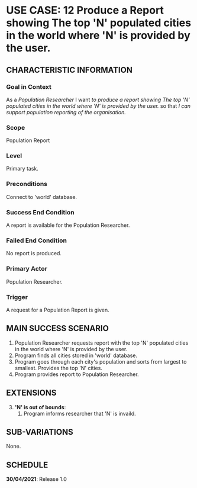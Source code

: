 # USE CASE: 12 Produce a Report showing The top 'N' populated cities in the world where 'N' is provided by the user.

## CHARACTERISTIC INFORMATION

### Goal in Context

As a *Population  Researcher* I want *to produce a report showing The top 'N' populated cities in the world where 'N' is provided by the user.* so that *I can support population reporting of the organisation.*

### Scope

Population Report

### Level

Primary task.

### Preconditions

Connect to 'world' database.

### Success End Condition

A report is available for the Population Researcher.

### Failed End Condition

No report is produced.

### Primary Actor

Population Researcher.

### Trigger

A request for a Population Report is given.

## MAIN SUCCESS SCENARIO

1. Population Researcher requests report with the top 'N' populated cities in the world where 'N' is provided by the user.
2. Program finds all cities stored in 'world' database.
3. Program goes through each city's population and sorts from largest to smallest. Provides the top 'N' cities.
4. Program provides report to Population Researcher.

## EXTENSIONS

3. **'N' is out of bounds**:
    1. Program informs researcher that 'N' is invaild.

## SUB-VARIATIONS

None.

## SCHEDULE

**30/04/2021**: Release 1.0